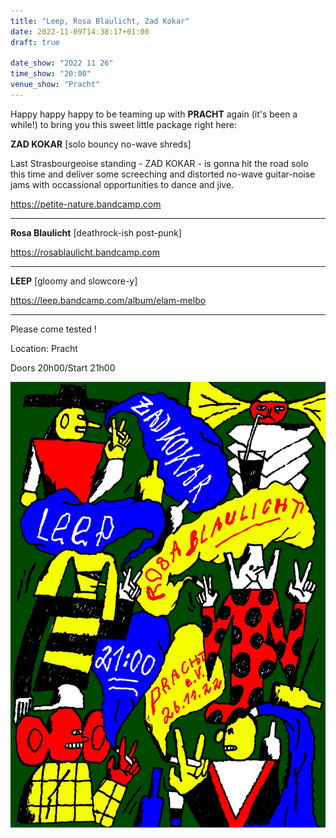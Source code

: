 ```yaml
---
title: "Leep, Rosa Blaulicht, Zad Kokar"
date: 2022-11-09T14:38:17+01:00
draft: true

date_show: "2022 11 26"
time_show: "20:00"
venue_show: "Pracht"
---
```


Happy happy happy to be teaming up with **PRACHT** again (it's been a while!) to bring you this sweet little package right here:

**ZAD KOKAR**
[solo bouncy no-wave shreds]

Last Strasbourgeoise standing - ZAD KOKAR - is gonna hit the road solo this time and deliver some screeching and distorted no-wave guitar-noise jams with occassional opportunities to dance and jive. 

https://petite-nature.bandcamp.com

---

**Rosa Blaulicht**
[deathrock-ish post-punk]

https://rosablaulicht.bandcamp.com


---

**LEEP**
[gloomy and slowcore-y]

https://leep.bandcamp.com/album/elam-melbo

---

Please come tested !

Location: Pracht

Doors 20h00/Start 21h00

![Leep, Rosa Blaulicht, Zad Kokar](/posters/2022-11-26.jpg)